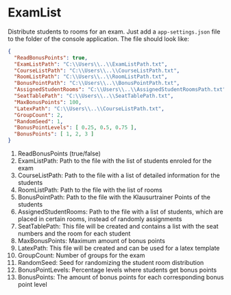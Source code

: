 # ExamList
Distribute students to rooms for an exam.
Just add a `app-settings.json` file to the folder of the console application.
The file should look like:
```json
{
  "ReadBonusPoints": true,
  "ExamListPath": "C:\\Users\\..\\ExamListPath.txt",
  "CourseListPath": "C:\\Users\\..\\CourseListPath.txt",
  "RoomListPath": "C:\\Users\\..\\RoomListPath.txt",
  "BonusPointPath": "C:\\Users\\..\\BonusPointPath.txt",
  "AssignedStudentRooms": "C:\\Users\\..\\AssignedStudentRoomsPath.txt",
  "SeatTablePath": "C:\\Users\\..\\SeatTablePath.txt",
  "MaxBonusPoints": 100,
  "LatexPath": "C:\\Users\\..\\CourseListPath.txt",
  "GroupCount": 2,
  "RandomSeed": 1,
  "BonusPointLevels": [ 0.25, 0.5, 0.75 ],
  "BonusPoints": [ 1, 2, 3 ]
}
```

1. ReadBonusPoints (true/false)
2. ExamListPath: Path to the file with the list of students enroled for the exam
3. CourseListPath: Path to the file with a list of detailed information for the students
4. RoomListPath: Path to the file with the list of rooms
5. BonusPointPath: Path to the file with the Klausurtrainer Points of the students
6. AssignedStudentRooms: Path to the file with a list of students, which are placed in certain rooms, instead of randomly assignments
7. SeatTablePath: This file will be created and contains a list with the seat numbers and the room for each student
8. MaxBonusPoints: Maximum amount of bonus points
9. LatexPath: This file will be created and can be used for a latex template
10. GroupCount: Number of groups for the exam
11. RandomSeed: Seed for randomizing the student room distribution
12. BonusPointLevels: Percentage levels where students get bonus points
13. BonusPoints: The amount of bonus points for each corresponding bonus point level
